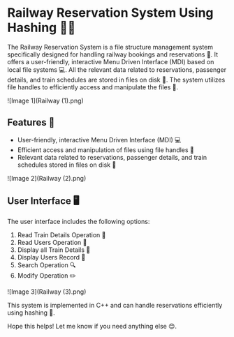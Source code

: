 # Railway Reservation System Using Hashing 🚆🎫

The Railway Reservation System is a file structure management system specifically designed for handling railway bookings and reservations 🚉. It offers a user-friendly, interactive Menu Driven Interface (MDI) based on local file systems 💻. All the relevant data related to reservations, passenger details, and train schedules are stored in files on disk 💾. The system utilizes file handles to efficiently access and manipulate the files 📁.

![Image 1](Railway (1).png)

## Features 🌟
- User-friendly, interactive Menu Driven Interface (MDI) 💻
- Efficient access and manipulation of files using file handles 📁
- Relevant data related to reservations, passenger details, and train schedules stored in files on disk 💾

![Image 2](Railway (2).png)

## User Interface 🖥️
The user interface includes the following options:
1. Read Train Details Operation 🚆
2. Read Users Operation 👥
3. Display all Train Details 🚆
4. Display Users Record 👥
5. Search Operation 🔍
6. Modify Operation ✏️

![Image 3](Railway (3).png)

This system is implemented in C++ and can handle reservations efficiently using hashing 🔑.

Hope this helps! Let me know if you need anything else 😊.
